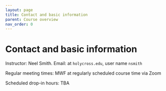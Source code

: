 ```yaml
---
layout: page
title: Contact and basic information
parent: Course overview
nav_order: 0
---
```


# Contact and basic information


Instructor: Neel Smith.  Email: at `holycross.edu`, user name `nsmith`

Regular meeting times:  MWF at regularly scheduled course time via Zoom

Scheduled drop-in hours: TBA
